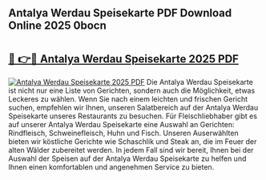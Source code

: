 ## Antalya Werdau Speisekarte PDF Download Online 2025 0bocn

# <h2><a href="http://gcckf9i.nevu.top/?p=Antalya+Werdau+Speisekarte">🔗 👉🔴 Antalya Werdau Speisekarte 2025 PDF</a></h2>

[![Antalya Werdau Speisekarte 2025 PDF](https://i.imgur.com/dBaPXMq.png)](http://gcckf9i.nevu.top/?p=Antalya+Werdau+Speisekarte)
Die Antalya Werdau Speisekarte ist nicht nur eine Liste von Gerichten, sondern auch die Möglichkeit, etwas Leckeres zu wählen. Wenn Sie nach einem leichten und frischen Gericht suchen, empfehlen wir Ihnen, unseren Salatbereich auf der Antalya Werdau Speisekarte unseres Restaurants zu besuchen. Für Fleischliebhaber gibt es auf unserer Antalya Werdau Speisekarte eine Auswahl an Gerichten: Rindfleisch, Schweinefleisch, Huhn und Fisch. Unseren Auserwählten bieten wir köstliche Gerichte wie Schaschlik und Steak an, die im Feuer der alten Wälder zubereitet werden. In jedem Fall sind wir bereit, Ihnen bei der Auswahl der Speisen auf der Antalya Werdau Speisekarte zu helfen und Ihnen einen komfortablen und angenehmen Service zu bieten.
